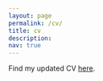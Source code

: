 ```yaml
---
layout: page
permalink: /cv/
title: cv
description: 
nav: true
---
```


Find my updated CV [here](https://github.com/katiana22/katiana22.github.io/blob/master/Katiana_Kontolati_Curriculum_Vitae.pdf).
